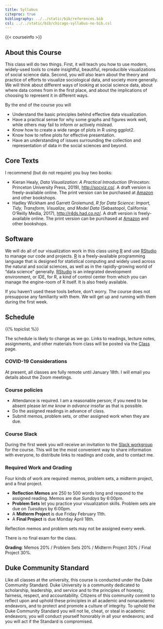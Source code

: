 ```yaml
---
title: Syllabus
citeproc: true
bibliography: ../../static/bib/references.bib
csl: ../../static/bib/chicago-syllabus-no-bib.csl
---
```


{{< courseinfo >}}

## About this Course

This class will do two things. First, it will teach you how to use modern, widely-used tools to create insightful, beautiful, reproducible visualizations of social science data. Second, you will also learn about the theory and practice of efforts to visualize sociological data, and society more generally. We will think about different ways of looking at social science data, about where data comes from in the first place, and about the implications of choosing to represent it in different ways.

By the end of the course you will

-   Understand the basic principles behind effective data visualization.
-   Have a practical sense for why some graphs and figures work well,
    while others may fail to inform or actively mislead.
-   Know how to create a wide range of plots in R using ggplot2.
-   Know how to refine plots for effective presentation.
-   Have an understanding of issues surrounding the collection and
    representation of data in the social sciences and beyond.

## Core Texts

I recommend (but do not require) you buy two books:

-   Kieran Healy, *Data Visualization: A Practical Introduction* (Princeton: Princeton University Press, 2019), <http://socviz.co/>. A draft version is freely-available online. The print version can be purchased at [Amazon](https://amzn.to/2vfAixM) and other bookshops.
-   Hadley Wickham and Garrett Grolemund, *R for Data Science: Import, Tidy, Transform, Visualize, and Model Data* (Sebastopol, California: O’Reilly Media, 2017), <http://r4ds.had.co.nz/>. A draft version is freely-available online. The print version can be purchased at [Amazon](https://www.amazon.com/R-Data-Science-Hadley-Wickham/dp/1491910399/) and other bookshops.

## Software

We will do all of our visualization work in this class using [R](https://cran.r-project.org/) and use [RStudio](https://www.rstudio.com/) to manage our code and projects. [R](https://cran.r-project.org/) is a freely-available programming language that is designed for statistical computing and widely used across the natural and social sciences, as well as in the rapidly-growing world of “data science” generally. [RStudio](https://www.rstudio.com/) is an integrated development environment, or IDE, for R, a kind of control center from which you can manage the engine-room of R itself. It is also freely available.

If you haven’t used these tools before, don’t worry. The course does not presuppose any familiarity with them. We will get up and running with them during the first week.

## Schedule

{{% topiclist %}}

The schedule is likely to change as we go. Links to readings, lecture notes, assignments, and other materials from class will be posted via the [Class](/class/) page.

### COVID-19 Considerations

At present, all classes are fully remote until January 18th. I will email you details about the Zoom meetings.

### Course policies

-   Attendance is required. I am a reasonable person; if you need to be absent please *let me know in advance* insofar as that is possible.
-   Do the assigned readings in advance of class.
-   Submit memos, problem sets, or other assigned work when they are due.

### Course Slack

During the first week you will receive an invitation to the [Slack workgroup]() for the course. This will be the most convenient way to share information with everyone, to distribute links to readings and code, and to contact me.

### Required Work and Grading

Four kinds of work are required: memos, problem sets, a midterm project, and a final project.

-   **Reflection Memos** are 250 to 500 words long and respond to the assigned reading. Memos are due *Sundays* by 6:00pm.  
-   **Problem Sets** let you practice your visualization skills. Problem sets are due on *Tuesdays* by 6:00pm.
-   A **Midterm Project** is due Friday February 11th.
-   A **Final Project** is due Monday April 18th.

Reflection memos and problem sets may not be assigned every week.

There is no final exam for the class.

**Grading**: Memos 20% / Problem Sets 20% / Midterm Project 30% / Final Project 30%.

## Duke Community Standard

Like all classes at the university, this course is conducted under the Duke Community Standard. Duke University is a community dedicated to scholarship, leadership, and service and to the principles of honesty, fairness, respect, and accountability. Citizens of this community commit to reflect upon and uphold these principles in all academic and nonacademic endeavors, and to protect and promote a culture of integrity. To uphold the Duke Community Standard you will not lie, cheat, or steal in academic endeavors; you will conduct yourself honorably in all your endeavors; and you will act if the Standard is compromised.
